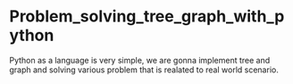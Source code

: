 # Problem_solving_tree_graph_with_python
Python as a language is very simple, we are gonna implement tree and graph and solving various problem that is realated to real world scenario. 
